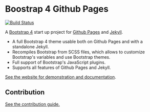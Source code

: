 
# Boostrap 4 Github Pages

[![Build Status](https://travis-ci.org/peterbenoit/bs4ghp.svg?branch=master)](https://travis-ci.org/peterbenoit/bs4ghp)

A [Bootstrap 4](https://getbootstrap.com/) start up project for [Github Pages](https://pages.github.com/) and [Jekyll](https://jekyllrb.com/).

* A full Bootstrap 4 theme usable both on Github Pages and with a standalone Jekyll.
* Recompiles Bootstrap from SCSS files, which allows to customize Bootstrap's variables and use Bootstrap themes.
* Full support of Bootstrap's JavaScript plugins.
* Supports all features of Github Pages and Jekyll.

[See the website for demonstration and documentation](https://peterbenoit.github.io/bs4ghp/).

## Contribution

[See the contribution guide.](./CONTRIBUTING.md)
